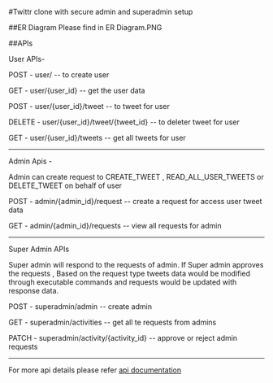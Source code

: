 #Twittr clone with secure admin and superadmin setup

##ER Diagram
Please find in ER Diagram.PNG

##APIs

User APIs-

POST - user/             -- to create user

GET - user/{user_id}     -- get the user data

POST - user/{user_id}/tweet         -- to tweet for user

DELETE - user/{user_id}/tweet/{tweet_id}  -- to deleter tweet for user

GET - user/{user_id}/tweets -- get all tweets for user

----

Admin Apis -

Admin can create request to CREATE_TWEET , READ_ALL_USER_TWEETS or DELETE_TWEET on behalf of user

POST - admin/{admin_id}/request -- create a request for access user tweet data

GET - admin/{admin_id}/requests  -- view all requests for admin

----

Super Admin APIs

Super admin will respond to the requests of admin.
 If Super admin approves the requests , Based on the request type tweets data would be modified through executable commands and requests would be updated with response data.
 
 POST - superadmin/admin -- create admin
 
 GET - superadmin/activities  -- get all te requests from admins
 
 PATCH - superadmin/activity/{activity_id} --  approve or reject admin requests
 
 ----
 
For more api details please refer [api documentation](https://documenter.getpostman.com/view/5597536/TW6uqpoJ#5b503f1c-a112-4979-b4c2-44d700416cd2)

